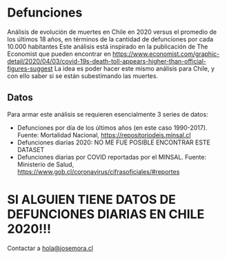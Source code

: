 # Defunciones
Análisis de evolución de muertes en Chile en 2020 versus el promedio de los últimos 18 años, en términos de la cantidad de defunciones por cada 10.000 habitantes
Este análisis está inspirado en la publicación de The Economist que pueden encontrar en https://www.economist.com/graphic-detail/2020/04/03/covid-19s-death-toll-appears-higher-than-official-figures-suggest
La idea es poder hacer este mismo análisis para Chile, y con ello saber si se están subestimando las muertes.

## Datos
Para armar este análisis se requieren esencialmente 3 series de datos:
- Defunciones por día de los últimos años (en este caso 1990-2017). Fuente: Mortalidad Nacional, https://repositoriodeis.minsal.cl
- Defunciones diarias 2020: NO ME FUE POSIBLE ENCONTRAR ESTE DATASET
- Defunciones diarias por COVID reportadas por el MINSAL. Fuente: Ministerio de Salud, https://www.gob.cl/coronavirus/cifrasoficiales/#reportes 



# SI ALGUIEN TIENE DATOS DE DEFUNCIONES DIARIAS EN CHILE 2020!!!
Contactar a hola@josemora.cl
